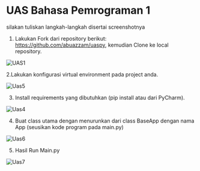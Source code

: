# UAS Bahasa Pemrograman 1

silakan tuliskan langkah-langkah disertai screenshotnya

1. Lakukan Fork dari repository berikut: https://github.com/abuazzam/uaspy, kemudian Clone
ke local repository.

![UAS1](https://user-images.githubusercontent.com/46512504/55851369-7f3b9c80-5b82-11e9-8f6e-8cf18a7aa22c.jpg)


2.Lakukan konfigurasi virtual environment pada project anda.

![Uas5](https://user-images.githubusercontent.com/46512504/55872100-5a611c80-5bb6-11e9-9a32-761c3418cbc6.jpg)


3. Install requirements yang dibutuhkan (pip install atau dari PyCharm).

![Uas4](https://user-images.githubusercontent.com/46512504/55872110-5e8d3a00-5bb6-11e9-9cec-5a95fcdb2aaf.jpg)

4. Buat class utama dengan menurunkan dari class BaseApp dengan nama App (seusikan kode
program pada main.py)

![Uas6](https://user-images.githubusercontent.com/46512504/55872372-0571d600-5bb7-11e9-8527-7a40192ec9d8.jpg)

5. Hasil Run Main.py

![Uas7](https://user-images.githubusercontent.com/46512504/55872654-b4161680-5bb7-11e9-9959-9116ff6c6d32.jpg)

